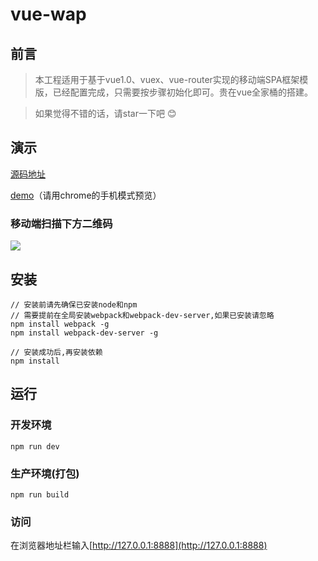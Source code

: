 # vue-wap

## 前言
>  本工程适用于基于vue1.0、vuex、vue-router实现的移动端SPA框架模版，已经配置完成，只需要按步骤初始化即可。贵在vue全家桶的搭建。

>  如果觉得不错的话，请star一下吧 😊


## 演示

[源码地址](https://github.com/sosout/learn-vue/tree/master/vue-wap)

[demo](http://vue.sosout.com/)（请用chrome的手机模式预览）
   
### 移动端扫描下方二维码
![](https://github.com/sosout/learn-vue/blob/master/vue1.png)

## 安装
```bush
// 安装前请先确保已安装node和npm
// 需要提前在全局安装webpack和webpack-dev-server,如果已安装请忽略
npm install webpack -g
npm install webpack-dev-server -g

// 安装成功后,再安装依赖
npm install
```
## 运行
### 开发环境
```bush
npm run dev
```
### 生产环境(打包)
```bush
npm run build
```

### 访问
在浏览器地址栏输入[http://127.0.0.1:8888](http://127.0.0.1:8888)
